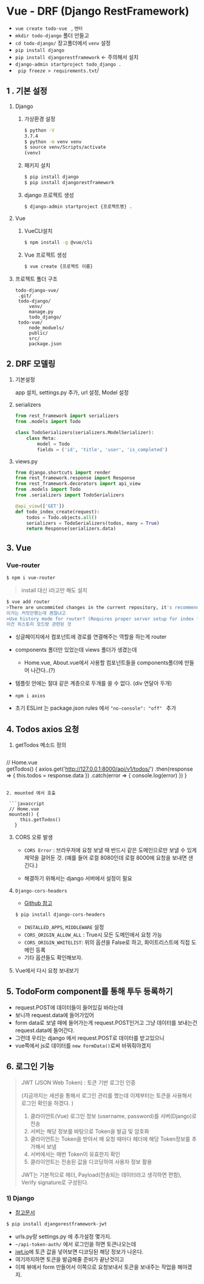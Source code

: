 # Vue - DRF (Django RestFramework)

* `vue create todo-vue ` , `엔터`
* `mkdir todo-django`  폴더 만들고
* `cd todo-django/` 장고폴더에서 `venv` 설정 
* `pip install django`
* `pip install djangorestframework`   <- 주의해서 설치
* `django-admin startproject todo_django .`
* ` pip freeze > requirements.txt`/

## 1 . 기본 설정

1. Django

   1. 가상환경 설정

      ```bash
      $ python -V
      3.7.4
      $ python -m venv venv
      $ source venv/Scripts/activate
      (venv)
      ```
      
   2. 패키지 설치

      ```bash
      $ pip install django
      $ pip install djangorestframework   
      ```
      
   3. django 프로젝트 생성
   
      ```bash
      $ django-admin startproject {프로젝트명} .
      ```
   
2. Vue

   1. VueCLI설치

      ```bash
      $ npm install -g @vue/cli
      ```

   2. Vue 프로젝트 생성

      ```bash
      $ vue create {프로젝트 이름}
      ```

3. 프로젝트 폴더 구조

   ```
   todo-django-vue/
   	.git/
   	todo-django/
   		venv/
   		manage.py
   		todo_django/
   	todo-vue/
   		node_moduels/
   		public/
   		src/
   		package.json
   ```


## 2. DRF 모델링

1. 기본설정

   app 설치, settings.py 추가, url 설정, Model 설정 

2. serializers

   ```python
   from rest_framework import serializers
   from .models import Todo
   
   class TodoSerializers(serializers.ModelSerializer):
       class Meta:
           model = Todo
           fields = ('id', 'title', 'user', 'is_completed')
   ```

3. views.py

   ```python
   from django.shortcuts import render
   from rest_framework.response import Response
   from rest_framework.decorators import api_view
   from .models import Todo
   from .serializers import TodoSerializers
   
   @api_view(['GET'])
   def todo_index_create(request):
       todos = Todo.objects.all()
       serializers = TodoSerializers(todos, many = True)
       return Response(serializers.data)
   ```



## 3. Vue

### Vue-router

```bash
$ npm i vue-router   
```

> install 대신 i라고만 해도 설치

```bash
$ vue add router
>There are uncommited changes in the current repository, it's recommended to commit or stash them first. Yes
이거는 커밋안했는데 괜찮냐고
>Use history mode for router? (Requires proper server setup for index fallback in production) Yes
이건 히스토리 모드랑 관련된 것
```

* 싱글페이지에서 컴포넌트에 경로를 연결해주는 역할을 하는게 router
* components 폴더만 있었는데 views 폴더가 생겼는데
  
  * Home.vue, About.vue에서 사용할 컴포넌트들을 components폴더에 만들어 나간다..(?)
* 템플릿 안에는 절대 같은 계층으로 두개를 쓸 수 없다. (div 연달아 두개)

* `npm i axios`

* 초기 ESLint 는 package.json rules 에서  `"no-console": "off" ` 추가



## 4. Todos axios 요청

1. getTodos 메소드 정의

   ```javascript
// Home.vue  
getTodos() {
    axios.get('http://127.0.0.1:8000/api/v1/todos/')
      .then(response => {
        this.todos = response.data
      })
      .catch(error => {
        console.log(error)
      })
    }
  ```
  
2. mounted 에서 호출

   ```javascript
   // Home.vue  
   mounted() {
       this.getTodos()
     }
   ```

3. CORS 오류 발생

   * `CORS Error` : 브라우저에 요청 보낼 때 반드시 같은 도메인으로만 보낼 수 있게 제약을 걸어둔 것. (예를 들어 로컬 8080인데 로컬 8000에 요청을 보내면 샌긴다.)

   * 해결하기 위해서는 django 서버에서 설정이 필요

4. `Django-cors-headers`

   * [Github 참고](https://github.com/adamchainz/django-cors-headers)

   ```bash
   $ pip install django-cors-headers
   ```

   * `INSTALLED_APPS`, `MIDDLEWARE` 설정
   * `CORS_ORIGIN_ALLOW_ALL` : True시 모든 도메인에서 요청 가능
   * `CORS_ORIGIN_WHITELIST`: 위의 옵션을 False로 하고, 화이트리스트에 직접 도메인 등록
   * 기타 옵션들도 확인해보자.

5. Vue에서 다시 요청 보내보기

## 5. TodoForm component를 통해 투두 등록하기

* request.POST에 데이터들이 들어있길 바라는데
* 보니까 request.data에 들어가있어 
* form data로 보낼 때에 들어가는게 request.POST인거고 그냥 데이터를 보내는건 request.data에 들어간다.
* 그런데 우리는 django 에서 request.POST로 데이터를 받고있으니
* vue쪽에서 js로 데이터를 `new FormData()`로써 바꿔줘야겠지





## 6. 로그인 기능

> JWT (JSON Web Token) : 토큰 기반 로그인 인증
>
> (지금까지는 세션을 통해서 로그인 관리를 했는데 이제부터는 토큰을 사용해서 로그인 확인을 하겠다. )
>
> 1. 클라이언트(Vue) 로그인 정보 (username, password)를 서버(Django)로 전송
> 2. 서버는 해당 정보를 바탕으로 Token을 발급 및 암호화
> 3. 클라이언트는 Token을 받아서 매 요청 때마다 헤더에 해당 Token정보를 추가해서 보냄
> 4. 서버에서는 매번 Token이 유효한지 확인
> 5. 클라이언트는 전송된 값을 디코딩하여 사용자 정보 활용
>
> JWT는 기본적으로 헤더, Payload(전송되는 데이터라고 생각하면 편함), Verify signature로 구성된다.

### 1) Django

* [참고문서](https://jpadilla.github.io/django-rest-framework-jwt/)

```bash
$ pip install djangorestframework-jwt
```

* urls.py랑 settings.py 에 추가설정 몇가지.
* `~/api-token-auth/` 에서 로그인을 하면 토큰나오는데
* [jwt.io](https://jwt.io/)에 토큰 값을 넣어보면 디코딩된 해당 정보가 나온다.
* 여기까지하면 토큰을 발급해줄 준비가 끝난것이고 
* 이제 뷰에서 form 만들어서 이쪽으로 요청보내서 토큰을 보내주는 작업을 해야겠지.




